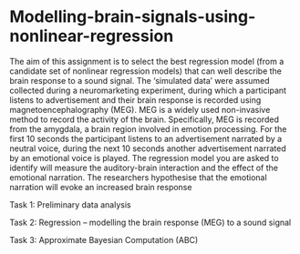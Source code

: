 # Modelling-brain-signals-using-nonlinear-regression

The aim of this assignment is to select the best regression model (from a candidate set of nonlinear
regression models) that can well describe the brain response to a sound signal. The ‘simulated data’ were
assumed collected during a neuromarketing experiment, during which a participant listens to
advertisement and their brain response is recorded using magnetoencephalography (MEG). MEG is a
widely used non-invasive method to record the activity of the brain. Specifically, MEG is recorded from
the amygdala, a brain region involved in emotion processing. For the first 10 seconds the participant
listens to an advertisement narrated by a neutral voice, during the next 10 seconds another
advertisement narrated by an emotional voice is played. The regression model you are asked to identify
will measure the auditory-brain interaction and the effect of the emotional narration. The researchers
hypothesise that the emotional narration will evoke an increased brain response

Task 1: Preliminary data analysis

Task 2: Regression – modelling the brain response (MEG) to a sound signal

Task 3: Approximate Bayesian Computation (ABC)
